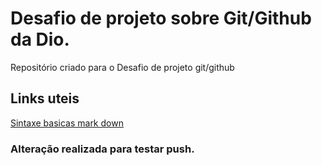 # Desafio de projeto  sobre Git/Github da Dio.
Repositório criado para o Desafio de projeto git/github
## Links uteis
[Sintaxe basicas mark down](https://www.markdownguide.org/getting-started)

### Alteração realizada para testar push.